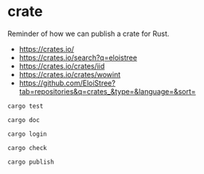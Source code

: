 # crate

Reminder of how we can publish a crate for Rust.

- https://crates.io/  
- https://crates.io/search?q=eloistree  
- https://crates.io/crates/iid
- https://crates.io/crates/wowint
- https://github.com/EloiStree?tab=repositories&q=crates_&type=&language=&sort=



```
cargo test
```

```
cargo doc
```


```
cargo login
```



```
cargo check
```


```
cargo publish
```


